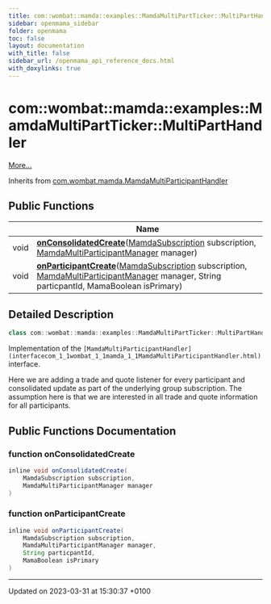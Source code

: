 ```yaml
---
title: com::wombat::mamda::examples::MamdaMultiPartTicker::MultiPartHandler
sidebar: openmama_sidebar
folder: openmama
toc: false
layout: documentation
with_title: false
sidebar_url: /openmama_api_reference_docs.html
with_doxylinks: true
---
```


# com::wombat::mamda::examples::MamdaMultiPartTicker::MultiPartHandler



 [More...](#detailed-description)

Inherits from [com.wombat.mamda.MamdaMultiParticipantHandler](interfacecom_1_1wombat_1_1mamda_1_1MamdaMultiParticipantHandler.html)

## Public Functions

|                | Name           |
| -------------- | -------------- |
| void | **[onConsolidatedCreate](classcom_1_1wombat_1_1mamda_1_1examples_1_1MamdaMultiPartTicker_1_1MultiPartHandler.html#function-onconsolidatedcreate)**([MamdaSubscription](classcom_1_1wombat_1_1mamda_1_1MamdaSubscription.html) subscription, [MamdaMultiParticipantManager](classcom_1_1wombat_1_1mamda_1_1MamdaMultiParticipantManager.html) manager) |
| void | **[onParticipantCreate](classcom_1_1wombat_1_1mamda_1_1examples_1_1MamdaMultiPartTicker_1_1MultiPartHandler.html#function-onparticipantcreate)**([MamdaSubscription](classcom_1_1wombat_1_1mamda_1_1MamdaSubscription.html) subscription, [MamdaMultiParticipantManager](classcom_1_1wombat_1_1mamda_1_1MamdaMultiParticipantManager.html) manager, String particpantId, MamaBoolean isPrimary) |

## Detailed Description

```java
class com::wombat::mamda::examples::MamdaMultiPartTicker::MultiPartHandler;
```


Implementation of the `[MamdaMultiParticipantHandler](interfacecom_1_1wombat_1_1mamda_1_1MamdaMultiParticipantHandler.html)` interface.

Here we are adding a trade and quote listener for every participant and consolidated update as part of the underlying group subscription. The assumption here is that we are interested in all trade and quote information for all participants. 

## Public Functions Documentation

### function onConsolidatedCreate

```java
inline void onConsolidatedCreate(
    MamdaSubscription subscription,
    MamdaMultiParticipantManager manager
)
```


### function onParticipantCreate

```java
inline void onParticipantCreate(
    MamdaSubscription subscription,
    MamdaMultiParticipantManager manager,
    String particpantId,
    MamaBoolean isPrimary
)
```


-------------------------------

Updated on 2023-03-31 at 15:30:37 +0100